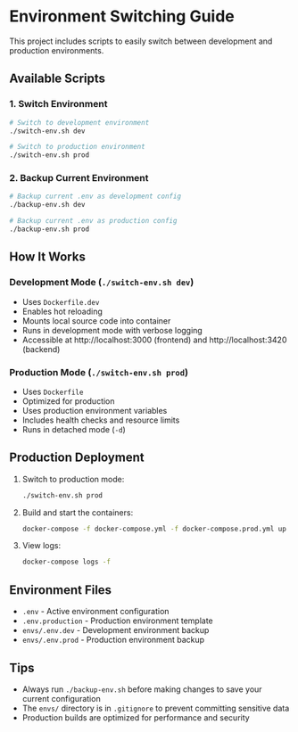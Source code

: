 # Environment Switching Guide

This project includes scripts to easily switch between development and production environments.

## Available Scripts

### 1. Switch Environment

```bash
# Switch to development environment
./switch-env.sh dev

# Switch to production environment
./switch-env.sh prod
```

### 2. Backup Current Environment

```bash
# Backup current .env as development config
./backup-env.sh dev

# Backup current .env as production config
./backup-env.sh prod
```

## How It Works

### Development Mode (`./switch-env.sh dev`)
- Uses `Dockerfile.dev`
- Enables hot reloading
- Mounts local source code into container
- Runs in development mode with verbose logging
- Accessible at http://localhost:3000 (frontend) and http://localhost:3420 (backend)

### Production Mode (`./switch-env.sh prod`)
- Uses `Dockerfile`
- Optimized for production
- Uses production environment variables
- Includes health checks and resource limits
- Runs in detached mode (`-d`)

## Production Deployment

1. Switch to production mode:
   ```bash
   ./switch-env.sh prod
   ```

2. Build and start the containers:
   ```bash
   docker-compose -f docker-compose.yml -f docker-compose.prod.yml up --build -d
   ```

3. View logs:
   ```bash
   docker-compose logs -f
   ```

## Environment Files

- `.env` - Active environment configuration
- `.env.production` - Production environment template
- `envs/.env.dev` - Development environment backup
- `envs/.env.prod` - Production environment backup

## Tips

- Always run `./backup-env.sh` before making changes to save your current configuration
- The `envs/` directory is in `.gitignore` to prevent committing sensitive data
- Production builds are optimized for performance and security
